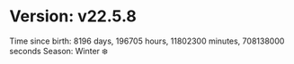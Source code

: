 # Version: v22.5.8
Time since birth: 8196 days, 196705 hours, 11802300 minutes, 708138000 seconds
Season: Winter ❄️

